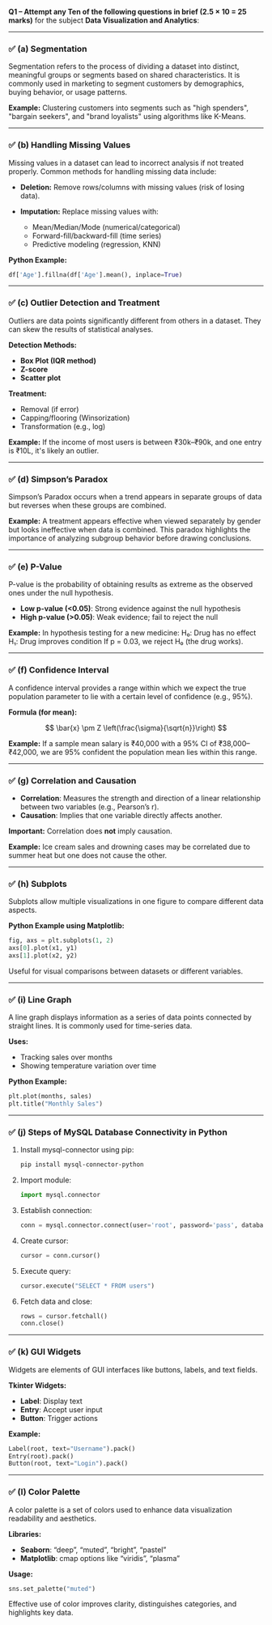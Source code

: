 **Q1 – Attempt any Ten of the following questions in brief (2.5 × 10 = 25 marks)** for the subject **Data Visualization and Analytics**:

---

### ✅ **(a) Segmentation**

Segmentation refers to the process of dividing a dataset into distinct, meaningful groups or segments based on shared characteristics. It is commonly used in marketing to segment customers by demographics, buying behavior, or usage patterns.

**Example:**
Clustering customers into segments such as "high spenders", "bargain seekers", and "brand loyalists" using algorithms like K-Means.

---

### ✅ **(b) Handling Missing Values**

Missing values in a dataset can lead to incorrect analysis if not treated properly. Common methods for handling missing data include:

* **Deletion:** Remove rows/columns with missing values (risk of losing data).
* **Imputation:** Replace missing values with:

  * Mean/Median/Mode (numerical/categorical)
  * Forward-fill/backward-fill (time series)
  * Predictive modeling (regression, KNN)

**Python Example:**

```python
df['Age'].fillna(df['Age'].mean(), inplace=True)
```

---

### ✅ **(c) Outlier Detection and Treatment**

Outliers are data points significantly different from others in a dataset. They can skew the results of statistical analyses.

**Detection Methods:**

* **Box Plot (IQR method)**
* **Z-score**
* **Scatter plot**

**Treatment:**

* Removal (if error)
* Capping/flooring (Winsorization)
* Transformation (e.g., log)

**Example:**
If the income of most users is between ₹30k–₹90k, and one entry is ₹10L, it's likely an outlier.

---

### ✅ **(d) Simpson’s Paradox**

Simpson’s Paradox occurs when a trend appears in separate groups of data but reverses when these groups are combined.

**Example:**
A treatment appears effective when viewed separately by gender but looks ineffective when data is combined. This paradox highlights the importance of analyzing subgroup behavior before drawing conclusions.

---

### ✅ **(e) P-Value**

P-value is the probability of obtaining results as extreme as the observed ones under the null hypothesis.

* **Low p-value (<0.05)**: Strong evidence against the null hypothesis
* **High p-value (>0.05)**: Weak evidence; fail to reject the null

**Example:**
In hypothesis testing for a new medicine:
H₀: Drug has no effect
H₁: Drug improves condition
If p = 0.03, we reject H₀ (the drug works).

---

### ✅ **(f) Confidence Interval**

A confidence interval provides a range within which we expect the true population parameter to lie with a certain level of confidence (e.g., 95%).

**Formula (for mean):**

$$
\bar{x} \pm Z \left(\frac{\sigma}{\sqrt{n}}\right)
$$

**Example:**
If a sample mean salary is ₹40,000 with a 95% CI of ₹38,000–₹42,000, we are 95% confident the population mean lies within this range.

---

### ✅ **(g) Correlation and Causation**

* **Correlation**: Measures the strength and direction of a linear relationship between two variables (e.g., Pearson’s r).
* **Causation**: Implies that one variable directly affects another.

**Important:** Correlation does **not** imply causation.

**Example:** Ice cream sales and drowning cases may be correlated due to summer heat but one does not cause the other.

---

### ✅ **(h) Subplots**

Subplots allow multiple visualizations in one figure to compare different data aspects.

**Python Example using Matplotlib:**

```python
fig, axs = plt.subplots(1, 2)
axs[0].plot(x1, y1)
axs[1].plot(x2, y2)
```

Useful for visual comparisons between datasets or different variables.

---

### ✅ **(i) Line Graph**

A line graph displays information as a series of data points connected by straight lines. It is commonly used for time-series data.

**Uses:**

* Tracking sales over months
* Showing temperature variation over time

**Python Example:**

```python
plt.plot(months, sales)
plt.title("Monthly Sales")
```

---

### ✅ **(j) Steps of MySQL Database Connectivity in Python**

1. Install mysql-connector using pip:

   ```bash
   pip install mysql-connector-python
   ```
2. Import module:

   ```python
   import mysql.connector
   ```
3. Establish connection:

   ```python
   conn = mysql.connector.connect(user='root', password='pass', database='db')
   ```
4. Create cursor:

   ```python
   cursor = conn.cursor()
   ```
5. Execute query:

   ```python
   cursor.execute("SELECT * FROM users")
   ```
6. Fetch data and close:

   ```python
   rows = cursor.fetchall()
   conn.close()
   ```

---

### ✅ **(k) GUI Widgets**

Widgets are elements of GUI interfaces like buttons, labels, and text fields.

**Tkinter Widgets:**

* **Label**: Display text
* **Entry**: Accept user input
* **Button**: Trigger actions

**Example:**

```python
Label(root, text="Username").pack()
Entry(root).pack()
Button(root, text="Login").pack()
```

---

### ✅ **(l) Color Palette**

A color palette is a set of colors used to enhance data visualization readability and aesthetics.

**Libraries:**

* **Seaborn**: “deep”, “muted”, “bright”, “pastel”
* **Matplotlib**: cmap options like “viridis”, “plasma”

**Usage:**

```python
sns.set_palette("muted")
```

Effective use of color improves clarity, distinguishes categories, and highlights key data.

